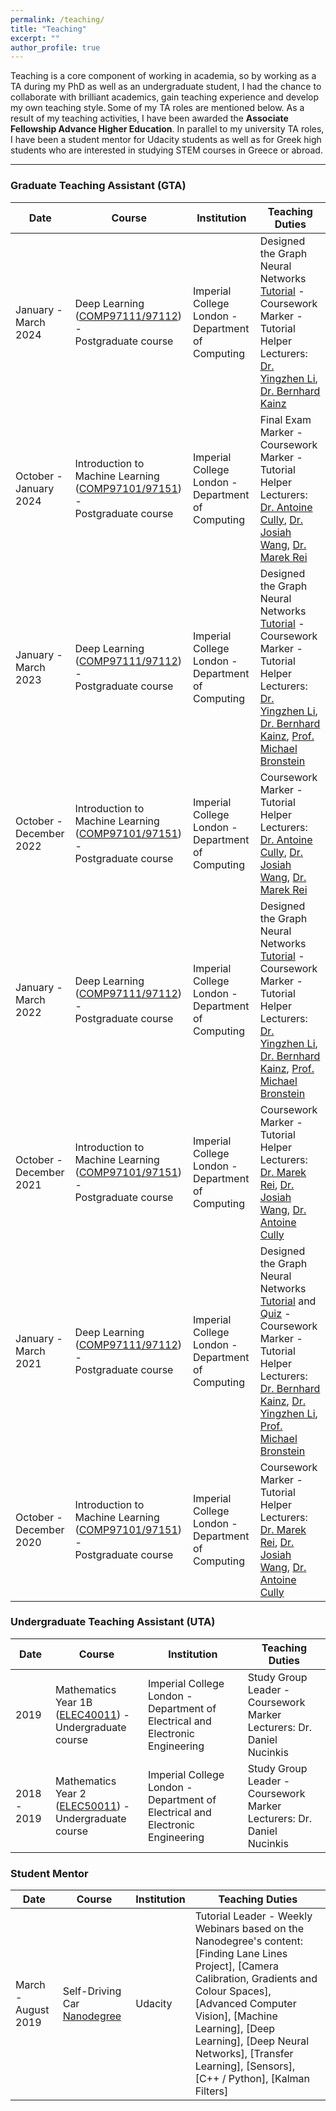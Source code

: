 ```yaml
---
permalink: /teaching/
title: "Teaching"
excerpt: ""
author_profile: true
---
```


Teaching is a core component of working in academia, so by working as a TA during my PhD as well as an undergraduate student, I had the chance to collaborate with brilliant academics, gain teaching experience and develop my own teaching style. Some of my TA roles are mentioned below. As a result of my teaching activities, I have been awarded the **Associate Fellowship Advance Higher Education**. In parallel to my university TA roles, I have been a student mentor for Udacity students as well as for Greek high students who are interested in studying STEM courses in Greece or abroad.

---

### Graduate Teaching Assistant (GTA) 

| Date  | Course | Institution | Teaching Duties |
| -------- | -------- | -------- | -------- |
| January - March 2024 | Deep Learning ([COMP97111/97112](https://www.imperial.ac.uk/computing/current-students/courses/70010/)) - <br /> Postgraduate course | Imperial College London - Department of Computing | Designed the Graph Neural Networks [Tutorial](https://www.doc.ic.ac.uk/~bkainz/teaching/DL/T09_GCNs.pdf) - Coursework Marker - Tutorial Helper <br /> Lecturers: [Dr. Yingzhen Li](https://www.imperial.ac.uk/people/yingzhen.li), [Dr. Bernhard Kainz](https://www.imperial.ac.uk/people/b.kainz) |
| October - January 2024 | Introduction to Machine Learning ([COMP97101/97151](https://www.imperial.ac.uk/computing/current-students/courses/70050/)) - <br /> Postgraduate course | Imperial College London - Department of Computing | Final Exam Marker - Coursework Marker - Tutorial Helper <br /> Lecturers: [Dr. Antoine Cully](https://www.imperial.ac.uk/people/a.cully), [Dr. Josiah Wang](http://www.josiahwang.com/), [Dr. Marek Rei](https://www.marekrei.com/) |
| January - March 2023 | Deep Learning ([COMP97111/97112](https://www.imperial.ac.uk/computing/current-students/courses/70010/)) - <br /> Postgraduate course | Imperial College London - Department of Computing | Designed the Graph Neural Networks [Tutorial](https://www.doc.ic.ac.uk/~bkainz/teaching/DL/T09_GCNs.pdf) - Coursework Marker - Tutorial Helper <br /> Lecturers: [Dr. Yingzhen Li](https://www.imperial.ac.uk/people/yingzhen.li), [Dr. Bernhard Kainz](https://www.imperial.ac.uk/people/b.kainz), [Prof. Michael Bronstein](https://www.imperial.ac.uk/people/m.bronstein) |
| October - December 2022 | Introduction to Machine Learning ([COMP97101/97151](https://www.imperial.ac.uk/computing/current-students/courses/70050/)) - <br /> Postgraduate course | Imperial College London - Department of Computing | Coursework Marker - Tutorial Helper <br /> Lecturers: [Dr. Antoine Cully](https://www.imperial.ac.uk/people/a.cully), [Dr. Josiah Wang](http://www.josiahwang.com/), [Dr. Marek Rei](https://www.marekrei.com/) |
| January - March 2022 | Deep Learning ([COMP97111/97112](https://www.imperial.ac.uk/computing/current-students/courses/70010/)) - <br /> Postgraduate course | Imperial College London - Department of Computing | Designed the Graph Neural Networks [Tutorial](https://www.doc.ic.ac.uk/~bkainz/teaching/DL/T09_GCNs.pdf) - Coursework Marker - Tutorial Helper <br /> Lecturers: [Dr. Yingzhen Li](https://www.imperial.ac.uk/people/yingzhen.li), [Dr. Bernhard Kainz](https://www.imperial.ac.uk/people/b.kainz), [Prof. Michael Bronstein](https://www.imperial.ac.uk/people/m.bronstein) |
| October - December 2021 | Introduction to Machine Learning ([COMP97101/97151](https://www.imperial.ac.uk/computing/current-students/courses/70050/)) - <br /> Postgraduate course | Imperial College London - Department of Computing | Coursework Marker - Tutorial Helper <br /> Lecturers: [Dr. Marek Rei](https://www.marekrei.com/), [Dr. Josiah Wang](http://www.josiahwang.com/), [Dr. Antoine Cully](https://www.imperial.ac.uk/people/a.cully) |
| January - March 2021 | Deep Learning ([COMP97111/97112](https://www.imperial.ac.uk/computing/current-students/courses/70010/)) - <br /> Postgraduate course | Imperial College London - Department of Computing | Designed the Graph Neural Networks [Tutorial](https://www.doc.ic.ac.uk/~bkainz/teaching/DL/T09_GCNs.pdf) and [Quiz](https://quizizz.com/admin/quiz/6033e5f2636d8c001b08eb6a/deep-learning-gnns) - Coursework Marker - Tutorial Helper <br /> Lecturers: [Dr. Bernhard Kainz](https://www.imperial.ac.uk/people/b.kainz), [Dr. Yingzhen Li](https://www.imperial.ac.uk/people/yingzhen.li), [Prof. Michael Bronstein](https://www.imperial.ac.uk/people/m.bronstein) |
| October - December 2020 | Introduction to Machine Learning ([COMP97101/97151](https://www.imperial.ac.uk/computing/current-students/courses/70050/)) - <br /> Postgraduate course | Imperial College London - Department of Computing | Coursework Marker - Tutorial Helper <br /> Lecturers: [Dr. Marek Rei](https://www.marekrei.com/), [Dr. Josiah Wang](http://www.josiahwang.com/), [Dr. Antoine Cully](https://www.imperial.ac.uk/people/a.cully) |


### Undergraduate Teaching Assistant (UTA)

| Date  | Course | Institution | Teaching Duties |
| -------- | -------- | -------- | -------- | 
| 2019 | Mathematics Year 1B ([ELEC40011](http://intranet.ee.ic.ac.uk/electricalengineering/eecourses_t4/course_content.asp?c=ELEC40011&s=I1)) - <br /> Undergraduate course | Imperial College London - Department of Electrical and Electronic Engineering | Study Group Leader - Coursework Marker <br /> Lecturers: Dr. Daniel Nucinkis |
| 2018 -  2019 | Mathematics Year 2 ([ELEC50011](http://intranet.ee.ic.ac.uk/electricalengineering/eecourses_t4/course_content.asp?c=ELEC50011B&s=I2)) - <br /> Undergraduate course | Imperial College London - Department of Electrical and Electronic Engineering | Study Group Leader - Coursework Marker <br /> Lecturers: Dr. Daniel Nucinkis |

### Student Mentor

| Date  | Course | Institution | Teaching Duties |
| -------- | -------- | -------- | -------- | 
| March - August 2019 | Self-Driving Car [Nanodegree](https://www.udacity.com/course/self-driving-car-engineer-nanodegree--nd0013) | Udacity | Tutorial Leader - Weekly Webinars based on the Nanodegree's content: <br /> [Finding Lane Lines Project], [Camera Calibration, Gradients and Colour Spaces], [Advanced Computer Vision], [Machine Learning], [Deep Learning], [Deep Neural Networks], [Transfer Learning], [Sensors], [C++ / Python], [Kalman Filters] |
